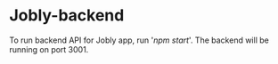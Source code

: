 # Jobly-backend

To run backend API for Jobly app, run '*npm start*'. The backend will be running on port 3001.